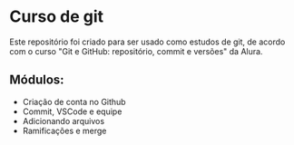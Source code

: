 <h1>Curso de git</h1>

Este repositório foi criado para ser usado como estudos de git, de acordo com o curso "Git e GitHub: repositório, commit e versões" da Alura. 

<h2>Módulos: </h2>

* Criação de conta no Github
* Commit, VSCode e equipe
* Adicionando arquivos
* Ramificações e merge
